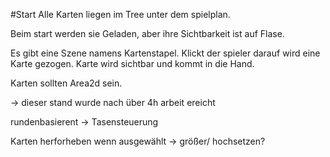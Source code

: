 #Start
Alle Karten liegen im Tree unter dem spielplan.

Beim start werden sie Geladen, aber ihre Sichtbarkeit ist auf Flase.

Es gibt eine Szene namens Kartenstapel. Klickt der spieler darauf wird eine Karte gezogen.
Karte wird sichtbar und kommt in die Hand.

Karten sollten Area2d sein.

-> dieser stand wurde nach über 4h arbeit ereicht 

rundenbasierent -> Tasensteuerung

Karten herforheben wenn ausgewählt -> größer/ hochsetzen?